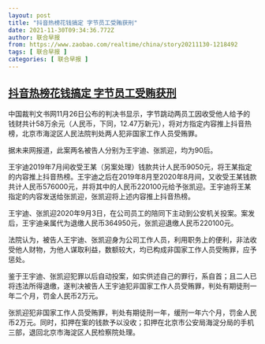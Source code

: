 ```yaml
---
layout: post
title: "抖音热榜花钱搞定 字节员工受贿获刑"
date: 2021-11-30T09:34:36.772Z
author: 联合早报
from: https://www.zaobao.com/realtime/china/story20211130-1218492
tags: [ 联合早报 ]
categories: [ 联合早报 ]
---
```

<!--1638282300000-->
[抖音热榜花钱搞定 字节员工受贿获刑](https://www.zaobao.com/realtime/china/story20211130-1218492)
------

<div>
<p>中国裁判文书网11月26日公布的判决书显示，字节跳动两员工因收受他人给予的钱财共计58万余元（人民币，下同，12.47万新元），将对方指定内容推上抖音热榜，北京市海淀区人民法院判处两人犯非国家工作人员受贿罪。</p><p>据未来网报道，此案两名被告人分别为王宇迪、张凯迎，均为90后。</p><p>王宇迪2019年7月间收受王某（另案处理）钱款共计人民币9050元，将王某指定的内容推上抖音热榜。王宇迪之后在2019年8月至2020年8月间，又收受王某钱款共计人民币576000元，并将其中的人民币220100元给予张凯迎。王宇迪将王某指定的内容发送给张凯迎，张凯迎将上述内容推上抖音热榜。</p><section id="imu"><div id="dfp-ad-imu1">        </div></section><p>王宇迪、张凯迎2020年9月3日，在公司员工的陪同下主动到公安机关投案。案发后，王宇迪亲属代为退缴人民币364950元，张凯迎退缴人民币220100元。</p><p>法院认为，被告人王宇迪、张凯迎身为公司工作人员，利用职务上的便利，非法收受他人财物，为他人谋取利益，数额较大，均已构成非国家工作人员受贿罪，应予惩处。</p><p>鉴于王宇迪、张凯迎犯罪以后自动投案，如实供述自己的罪行，系自首；且二人已将违法所得退缴，遂判决被告人王宇迪犯非国家工作人员受贿罪，判处有期徒刑一年二个月，罚金人民币2万元。</p><div id="innity-in-post"></div><div id="dfp-ad-midarticlespecial">        </div><p>张凯迎犯非国家工作人员受贿罪，判处有期徒刑一年，缓刑一年六个月，罚金人民币2万元。同时，扣押在案的钱款予以没收；扣押在北京市公安局海淀分局的手机三部，退回北京市海淀区人民检察院处理。</p>      <div class="cx_paywall_placeholder" id="sph_cdp_40"></div>
</div>
